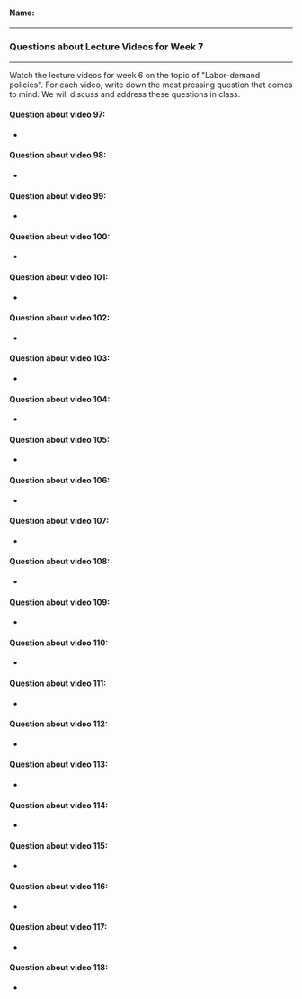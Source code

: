#### Name:

---

### Questions about Lecture Videos for Week 7

---

Watch the lecture videos for week 6 on the topic of "Labor-demand policies". For each video, write down the most pressing question that comes to mind. We will discuss and address these questions in class.

#### Question about video 97:

+ 

#### Question about video 98:

+ 

#### Question about video 99:

+

#### Question about video 100:

+ 

#### Question about video 101:

+ 

#### Question about video 102:

+ 

#### Question about video 103:

+ 

#### Question about video 104:

+ 

#### Question about video 105:

+ 

#### Question about video 106:

+ 

#### Question about video 107:

+ 

#### Question about video 108:

+ 

#### Question about video 109:

+ 

#### Question about video 110:

+ 

#### Question about video 111:

+ 

#### Question about video 112:

+ 

#### Question about video 113:

+ 

#### Question about video 114:

+ 

#### Question about video 115:

+ 

#### Question about video 116:

+ 

#### Question about video 117:

+ 

#### Question about video 118:

+ 





